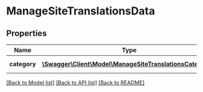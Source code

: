 # ManageSiteTranslationsData

## Properties
Name | Type | Description | Notes
------------ | ------------- | ------------- | -------------
**category** | [**\Swagger\Client\Model\ManageSiteTranslationsCategory[]**](ManageSiteTranslationsCategory.md) | Translation category | 

[[Back to Model list]](../README.md#documentation-for-models) [[Back to API list]](../README.md#documentation-for-api-endpoints) [[Back to README]](../README.md)



